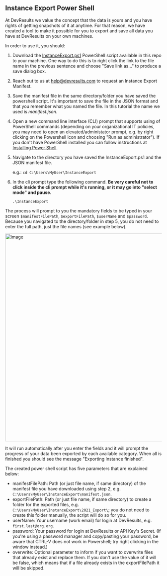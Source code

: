 ## Instance Export Power Shell

At DevResults we value the concept that the data is yours and you have rights of getting snapshots of it at anytime. For that reason, we have created a tool to make it possible for you to export and save all data you have at DevResults on your own machines.

In order to use it, you should:

1. Download the [InstanceExport.ps1](https://raw.githubusercontent.com/DevResults/DevResultsTools/main/InstanceExport/PowerShell/InstanceExport.ps1) PowerShell script available in this repo to your machine. One way to do this is to right click the link to the file name in the previous sentence and choose "Save link as..." to produce a save dialog box.

2. Reach out to us at help@devresults.com to request an Instance Export Manifest.

3. Save the manifest file in the same directory/folder you have saved the powershell script. It's important to save the file in the JSON format and that you remember what you named the file. In this tutorial the name we used is *manifest.json*.

4. Open a new command line interface (CLI) prompt that supports using of PowerShell commands (depending on your organizational IT policies, you may need to open an elevated/administator prompt, e.g. by right clicking on the Powershell icon and choosing "Run as administrator"). If you don't have PowerShell installed you can follow instructions at [Installing Power Shell](https://docs.microsoft.com/en-us/powershell/scripting/install/installing-powershell?view=powershell-7.1).

5. Navigate to the directory you have saved the InstanceExport.ps1 and the JSON manifest file. 

    e.g.: `cd C:\Users\MyUser\InstanceExport`

6. In the cli prompt type the following command. **Be very careful not to click inside the cli prompt while it's running, or it may go into "select mode" and pause.**
   
    `.\InstanceExport`

The process will prompt to you the mandatory fields to be typed in your screen `$manifestFilePath`, `$exportFilePath`, `$userName` and `$password`. Because you navigated to the directory/folder in step 5, you do not need to enter the full path, just the file names (see example below).

<img width="668" alt="image" src="https://user-images.githubusercontent.com/4453639/189958873-5a325524-3ec9-42da-932a-a090e99f37b0.png">

It will run automatically after you enter the fields and it will prompt the progress of your data been exported by each available category. When all is finished you should see the message "Exporting Instance finished".

The created power shell script has five parameters that are explained below:
- manifestFilePath: Path (or just file name, if same directory) of the manifest file you have downloaded using step 2, e.g. `C:\Users\MyUser\InstanceExport\manifest.json`.
- exportFilePath: Path (or just file name, if same directory) to create a folder for the exported files, e.g. `C:\Users\MyUser\InstanceExport\2021_Export\`; you do not need to create this folder manually, the script will do so for you.
- userName: Your username (work email) for login at DevResults, e.g. `first.last@org.org`.
- password: Your password for login at DevResults or API Key's Secret. (If you're using a password manager and copy/pasting your password, be aware that CTRL-V does not work in Powershell; try right clicking in the window instead.)
- overwrite: Optional parameter to inform if you want to overwrite files that already exist and replace them. If you don't use the value of it will be false, which means that if a file already exists in the exportFilePath it will be skipped.
